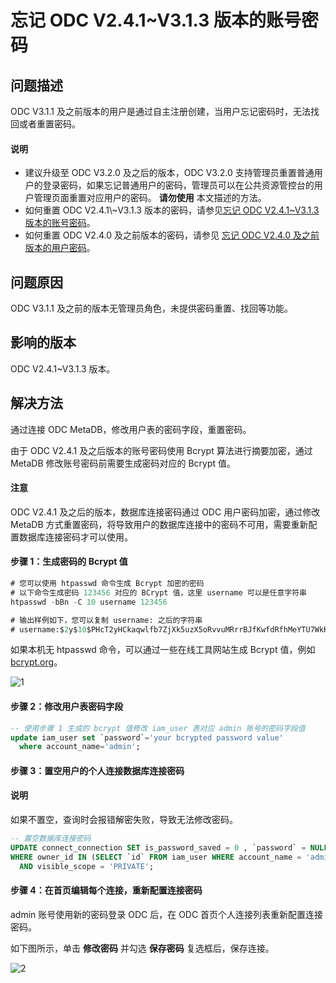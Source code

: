 忘记 ODC V2.4.1\~V3.1.3 版本的账号密码
==============================================

问题描述
-------------

ODC V3.1.1 及之前版本的用户是通过自主注册创建，当用户忘记密码时，无法找回或者重置密码。

<main id="notice" type='explain'>
  <h4>说明</h4>
  <ul>
  <li>建议升级至 ODC V3.2.0 及之后的版本，ODC V3.2.0 支持管理员重置普通用户的登录密码，如果忘记普通用户的密码，管理员可以在公共资源管控台的用户管理页面重置对应用户的密码。 <strong>请勿使用</strong> 本文描述的方法。</li>
  <li>如何重置 ODC V2.4.1\~V3.1.3 版本的密码，请参见<a href="200.forget-account-password-of-odc-v2.4.1-to-v3.1.3.md">忘记 ODC V2.4.1~V3.1.3 版本的账号密码</a>。</li>
  <li>如何重置 ODC V2.4.0 及之前版本的密码，请参见 <a href="300.forget-user-password-of-odc-v2.4.0-and-earlier-versions.md">忘记 ODC V2.4.0 及之前版本的用户密码</a>。</li>
  </ul>
</main>

**问题原因** 
-----------------

ODC V3.1.1 及之前的版本无管理员角色，未提供密码重置、找回等功能。

**影响的版本**
--------------------------

ODC V2.4.1\~V3.1.3 版本。

**解决方法** 
-------------------------

通过连接 ODC MetaDB，修改用户表的密码字段，重置密码。

由于 ODC V2.4.1 及之后版本的账号密码使用 Bcrypt 算法进行摘要加密，通过 MetaDB 修改账号密码前需要生成密码对应的 Bcrypt 值。

<main id="notice" type='notice'>
   <h4>注意</h4>
   <p>ODC V2.4.1 及之后的版本，数据库连接密码通过 ODC 用户密码加密，通过修改 MetaDB 方式重置密码，将导致用户的数据库连接中的密码不可用，需要重新配置数据库连接密码才可以使用。</p>
</main>

#### **步骤 1：生成密码的 Bcrypt 值** 

```sql
# 您可以使用 htpasswd 命令生成 Bcrypt 加密的密码
# 以下命令生成密码 123456 对应的 BCrypt 值，这里 username 可以是任意字符串
htpasswd -bBn -C 10 username 123456

# 输出样例如下，您可以复制 username: 之后的字符串
# username:$2y$10$PHcT2yHCkaqwlfb7ZjXk5uzX5oRvvuMRrrBJfKwfdRfhMeYTU7WkK
```

如果本机无 htpasswd 命令，可以通过一些在线工具网站生成 Bcrypt 值，例如 [bcrypt.org](https://bcrypt.org/)。

![1](https://obbusiness-private.oss-cn-shanghai.aliyuncs.com/doc/img/odc/KB/3.common-troubleshooting/8.account-password-problem/2.forget-account-password-of-odc-v2.4.1-to-v3.1.3/1.png)

#### **步骤 2：修改用户表密码字段**

```sql
-- 使用步骤 1 生成的 bcrypt 值修改 iam_user 表对应 admin 账号的密码字段值
update iam_user set `password`='your bcrypted password value'
  where account_name='admin';
```

#### **步骤 3：置空用户的个人连接数据库连接密码** 

<main id="notice" type='explain'>
   <h4>说明</h4>
   <p>如果不置空，查询时会报错解密失败，导致无法修改密码。</p>
</main> 

```sql
-- 置空数据库连接密码
UPDATE connect_connection SET is_password_saved = 0 , `password` = NULL ,  sys_tenant_password = NULL
WHERE owner_id IN (SELECT `id` FROM iam_user WHERE account_name = 'admin') 
  AND visible_scope = 'PRIVATE';
```

#### **步骤 4：在首页编辑每个连接，重新配置连接密码**

admin 账号使用新的密码登录 ODC 后，在 ODC 首页个人连接列表重新配置连接密码。

如下图所示，单击 **修改密码** 并勾选 **保存密码** 复选框后，保存连接。

![2](https://obbusiness-private.oss-cn-shanghai.aliyuncs.com/doc/img/odc/KB/3.common-troubleshooting/8.account-password-problem/2.forget-account-password-of-odc-v2.4.1-to-v3.1.3/2.png)
